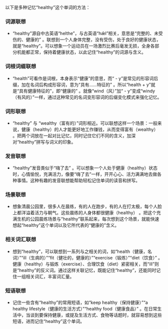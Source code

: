 以下是多种记忆“healthy”这个单词的方法：

### 词源联想
 - “healthy”源自中古英语“helthe”，与古英语“hǣl”相关，意思是“完整的、未受伤的、健康的” 。联想到一个人身体完整，没有受伤，处于良好的健康状态，就是“healthy”。可以想象一个运动员在一场激烈比赛后毫发无损，全身各部分机能都正常，保持着健康状态，以此记住“healthy”的词源与含义。 

### 词根词缀联想
 - “health”可看作是词根，本身表示“健康”的意思，而“ - y”是常见的形容词后缀，加在名词后构成形容词，意为“具有……特征的” 。所以“health + y”就是“具有健康特征的”，即“健康的” 。就像“wind（风）”加“ - y”变成“windy（有风的）”一样，通过这种常见的名词变形容词的后缀变化模式来强化记忆。 

### 词形联想
 - “healthy” 与 “wealthy（富有的）”词形相近。可以联想这样一个场景：一般来说，健康（healthy）的人才能更好地工作赚钱，从而变得富有（wealthy） 。把两个词放在一起对比记忆，同时记住它们不同的含义，加深对“healthy”拼写与词义的印象。 

### 发音联想
 - “healthy”发音类似于“嗨了去” 。可以想象一个人处于健康（healthy）状态时，心情愉悦，充满活力，像要“嗨了去”一样，开开心心、活力满满地去做各种事情。这种有趣的发音联想能帮助轻松记住单词的读音和拼写。 

### 场景联想
 - 想象清晨公园里，很多人在晨练，有的人在跑步，有的人在打太极，每个人脸上都洋溢着活力与朝气。这些晨练的人身体都很健康（healthy） 。把这个充满生机的公园晨练场景与“healthy”联系起来，每次想到这个场景，就能快速想起“healthy”这个单词以及它所代表的“健康的”含义。 

### 相关词汇联想
 - 想到“healthy”，可以联想到一系列与之相关的词，如“health（健康，名词）”“ill（生病的）”“fit（健壮的，健康的）”“exercise（锻炼）”“diet（饮食）” 。健康（healthy）与锻炼（exercise）、合理饮食（diet）紧密相关，而“ill”则是“healthy”的反义词。通过这样关联记忆，既能记住“healthy”，还能同时记住一组相关词汇，丰富词汇量。 

### 短语联想
 - 记住一些含有“healthy”的常用短语，如“keep healthy（保持健康）”“a healthy lifestyle（健康的生活方式）”“healthy food（健康食品）” 。在日常生活中，当谈到要保持健康，或提及生活方式、食物等话题时，就容易想到这些短语，进而记住“healthy”这个单词。 